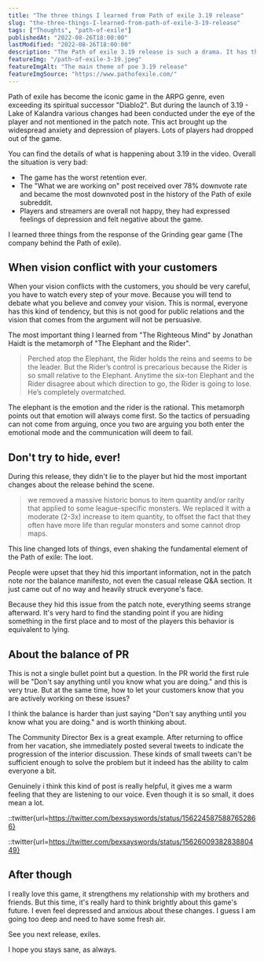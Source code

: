 ```yaml
---
title: "The three things I learned from Path of exile 3.19 release"
slug: "the-three-things-I-learned-from-path-of-exile-3-19-release"
tags: ["Thoughts", "path-of-exile"]
publishedAt: "2022-08-26T18:00:00"
lastModified: "2022-08-26T18:00:00"
description: "The Path of exile 3.19 release is such a drama. It has the worst player retention ever and the most aggressive reddit posts, what happened had already been answered, what I to say is the three things I learned from this event."
featureImg: "/path-of-exile-3-19.jpeg"
featureImgAlt: "The main theme of poe 3.19 release"
featureImgSource: "https://www.pathofexile.com/"
---
```


Path of exile has become the iconic game in the ARPG genre, even exceeding its spiritual successor "Diablo2". But during the launch of 3.19 - Lake of Kalandra various changes had been conducted under the eye of the player and not mentioned in the patch note. This act brought up the widespread anxiety and depression of players. Lots of players had dropped out of the game.

You can find the details of what is happening about 3.19 in the video. Overall the situation is very bad:

- The game has the worst retention ever.
- The "What we are working on" post received over 78% downvote rate and became the most downvoted post in the history of the Path of exile subreddit. 
- Players and streamers are overall not happy, they had expressed feelings of depression and felt negative about the game.

I learned three things from the response of the Grinding gear game (The company behind the Path of exile).

## When vision conflict with your customers
When your vision conflicts with the customers, you should be very careful, you have to watch every step of your move. Because you will tend to debate what you believe and convey your vision. This is normal, everyone has this kind of tendency, but this is not good for public relations and the vision that comes from the argument will not be persuasive.

The most important thing I learned from "The Righteous Mind" by Jonathan Haidt is the metamorph of "The Elephant and the Rider". 

> Perched atop the Elephant, the Rider holds the reins and seems to be the leader. But the Rider’s control is precarious because the Rider is so small relative to the Elephant. Anytime the six-ton Elephant and the Rider disagree about which direction to go, the Rider is going to lose. He’s completely overmatched.

The elephant is the emotion and the rider is the rational. This metamorph points out that emotion will always come first. So the tactics of persuading can not come from arguing, once you two are arguing you both enter the emotional mode and the communication will deem to fail.

## Don't try to hide, ever!
During this release, they didn't lie to the player but hid the most important changes about the release behind the scene. 

> we removed a massive historic bonus to item quantity and/or rarity that applied to some league-specific monsters. We replaced it with a moderate (2-3x) increase to item quantity, to offset the fact that they often have more life than regular monsters and some cannot drop maps.

This line changed lots of things, even shaking the fundamental element of the Path of exile: The loot.

People were upset that they hid this important information, not in the patch note nor the balance manifesto, not even the casual release Q&A section. It just came out of no way and heavily struck everyone's face.

Because they hid this issue from the patch note, everything seems strange afterward. It's very hard to find the standing point if you are hiding something in the first place and to most of the players this behavior is equivalent to lying.

## About the balance of PR
This is not a single bullet point but a question. In the PR world the first rule will be "Don't say anything until you know what you are doing." and this is very true. But at the same time, how to let your customers know that you are actively working on these issues?

I think the balance is harder than just saying "Don't say anything until you know what you are doing." and is worth thinking about.

The Community Director Bex is a great example. After returning to office from her vacation, she immediately posted several tweets to indicate the progression of the interior discussion. These kinds of small tweets can't be sufficient enough to solve the problem but it indeed has the ability to calm everyone a bit.

Genuinely i think this kind of post is really helpful, it gives me a warm feeling that they are listening to our voice. Even though it is so small, it does mean a lot.

::twitter{url=https://twitter.com/bexsayswords/status/1562245875887652866}

::twitter{url=https://twitter.com/bexsayswords/status/1562600938283880449}

## After though
I really love this game, it strengthens my relationship with my brothers and friends. But this time, it's really hard to think brightly about this game's future. I even feel depressed and anxious about these changes. I guess I am going too deep and need to have some fresh air. 

See you next release, exiles.

I hope you stays sane, as always.
